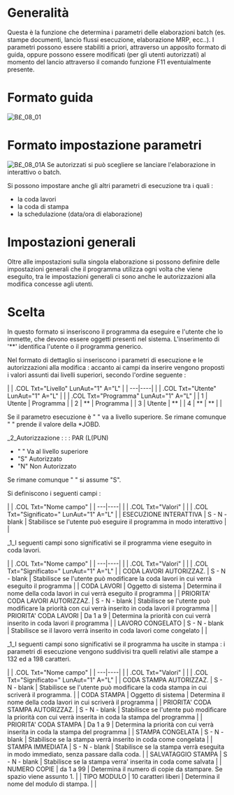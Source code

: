 # Generalità
Questa è la funzione che determina i parametri delle elaborazioni batch (es. stampe documenti, lancio flussi esecuzione, elaborazione MRP, ecc..).
I parametri possono essere stabiliti a priori, attraverso un apposito formato di guida, oppure possono essere modificati (per gli utenti autorizzati) al momento del lancio attraverso il comando funzione F11 eventuialmente presente.

# Formato guida
![B£_08_01](http://doc.smeup.com/immagini/MBDOC_OGG-P_B£GPE2/BX_08_01.png)
# Formato impostazione parametri
![B£_08_01A](http://doc.smeup.com/immagini/MBDOC_OGG-P_B£GPE2/BX_08_01A.png)
Se autorizzati si può scegliere se lanciare l'elaborazione in interattivo o batch.

Si possono impostare anche gli altri parametri di esecuzione tra i quali : 

- la coda lavori
- la coda di stampa
- la schedulazione (data/ora di elaborazione)


# Impostazioni generali
Oltre alle impostazioni sulla singola elaborazione si possono definire delle impostazioni generali che il programma utilizza ogni volta che viene eseguito, tra le impostazioni generali ci sono anche le autorizzazioni alla modifica concesse agli utenti.

# Scelta
In questo formato si inseriscono il programma da eseguire e l'utente che lo immette, che devono essere oggetti presenti nel sistema.
L'inserimento di '\*\*' identifica l'utente o il programma generico.

Nel formato di dettaglio si inseriscono i parametri di esecuzione e le autorizzazioni alla modifica : 
accanto ai campi da inserire vengono proposti i valori assunti dai livelli superiori, secondo
l'ordine seguente : 


| 
| .COL Txt="Livello" LunAut="1" A="L" |
| ---|----|
| 
| .COL Txt="Utente" LunAut="1" A="L" |
| 
| .COL Txt="Programma" LunAut="1" A="L" |
|  1 | Utente | Programma |
|  2 | \*\* | Programma |
|  3 | Utente | \*\* |
|  4 | \*\* | \*\* |
| 


Se il parametro esecuzione è " " va a livello superiore. Se rimane comunque " " prende il valore della \*JOBD.

_2_Autorizzazione : 
 :  : PAR (L(PUN)
- " " Va al livello superiore
- "S" Autorizzato
- "N" Non Autorizzato

Se rimane comunque  " " si assume "S".

Si definiscono i seguenti campi : 

| 
| .COL Txt="Nome campo" |
| ---|----|
| 
| .COL Txt="Valori" |
| 
| .COL Txt="Significato=" LunAut="1" A="L" |
|  ESECUZIONE INTERATTIVA | S - N - blank | Stabilisce se l'utente può eseguire il programma in modo interattivo |
| 

_1_I seguenti campi sono significativi se il programma viene eseguito in coda lavori.

| 
| .COL Txt="Nome campo" |
| ---|----|
| 
| .COL Txt="Valori" |
| 
| .COL Txt="Significato=" LunAut="1" A="L" |
|  CODA LAVORI AUTORIZZAZ. | S - N - blank | Stabilisce se l'utente può modificare la coda lavori in cui verrà eseguito il programma |
|  CODA LAVORI | Oggetto di sistema | Determina il nome della coda lavori in cui verrà eseguito il programma |
|  PRIORITA' CODA LAVORI AUTORIZZAZ. | S - N - blank | Stabilisce se l'utente può modificare la priorità con cui verrà inserito in coda lavori il programma |
|  PRIORITA' CODA LAVORI | Da 1 a 9 | Determina la priorità con cui verrà inserito in coda lavori il programma |
|  LAVORO CONGELATO | S - N - blank | Stabilisce se il lavoro verrà inserito in coda lavori come congelato |
| 

_1_I seguenti campi sono significativi se il programma ha uscite in stampa :  i parametri di esecuzione vengono suddivisi tra quelli relativi alle stampe a 132 ed a 198 caratteri.

| 
| .COL Txt="Nome campo" |
| ---|----|
| 
| .COL Txt="Valori" |
| 
| .COL Txt="Significato=" LunAut="1" A="L" |
| CODA STAMPA AUTORIZZAZ. | S - N - blank | Stabilisce se l'utente può modificare la coda stampa in cui scriverà il programma. |
| CODA STAMPA | Oggetto di sistema | Determina il nome della coda lavori in cui scriverà il programma |
| PRIORITA' CODA STAMPA AUTORIZZAZ. | S - N - blank | Stabilisce se l'utente può modificare la priorità con cui verrà inserita in coda la stampa del programma |
| PRIORITA' CODA STAMPA | Da 1 a 9 | Determina la priorità con cui verrà inserita in coda la stampa del programma |
| STAMPA CONGELATA | S - N - blank | Stabilisce se la stampa verrà inserito in coda come  congelata |
| STAMPA IMMEDIATA | S - N - blank | Stabilisce se la stampa verrà eseguita in modo immediato,  senza passare dalla coda. |
| SALVATAGGIO STAMPA | S - N - blank | Stabilisce se la stampa verra' inserita in coda come salvata |
| NUMERO COPIE | da 1 a 99 | Determina il numero di copie da stampare. Se spazio viene assunto 1. |
| TIPO MODULO | 10 caratteri liberi | Determina il nome del modulo di stampa. |
| 

